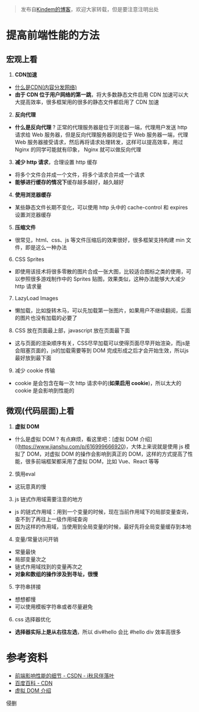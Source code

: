 > 发布自[Kindem的博客](http://www.kindemh.cn/)，欢迎大家转载，但是要注意注明出处

# 提高前端性能的方法
## 宏观上看
1. **CDN加速**
  * [什么是CDN(内容分发网络)](https://baike.baidu.com/item/CDN/420951?fr=aladdin)
  * **由于 CDN 位于用户网络的第一跳**，将大多数静态文件启用 CDN 加速可以大大提高效率，很多框架用的很多的静态文件都启用了 CDN 加速
2. **反向代理**
  * **什么是反向代理** ? 正常的代理服务器是位于浏览器一端，代理用户发送 http 请求给 Web 服务器，但是反向代理服务器则是位于 Web 服务器一端，代理 Web 服务器接受请求，然后再将请求处理转发，这样可以提高效率，用过 Nginx 的同学可能就有印象， Nginx 就可以做反向代理
3. **减少 http 请求**，合理设置 http 缓存
  * 将多个文件合并成一个文件，将多个请求合并成一个请求
  * **能够进行缓存的情况下**缓存越多越好，越久越好
4. **使用浏览器缓存**
  * 某些静态文件长期不变化，可以使用 http 头中的 cache-control 和 expires设置浏览器缓存
5. **压缩文件**
  * 很常见，html、css、js 等文件压缩后的效果很好，很多框架支持构建 min 文件，即是这么一种办法
6. CSS Sprites
  * 即使用该技术将很多零散的图片合成一张大图，比较适合图标之类的使用，可以参照很多游戏制作中的 Sprites 贴图，效果类似，这种办法能够大大减少 http 请求量
7. LazyLoad Images
  * 懒加载，比如旋转木马，可以先加载第一张图片，如果用户不继续翻阅，后面的图片也没有加载的必要了
8. CSS 放在页面最上部，javascript 放在页面最下面
  * 这与页面的渲染顺序有关，CSS尽早加载可以使得页面尽早开始渲染，而js是会阻塞页面的，js的加载需要等到 DOM 完成形成之后才会开始生效，所以js最好放到最下面
9. 减少 cookie 传输
  * cookie 是会包含在每一次 http 请求中的(**如果启用 cookie**)，所以太大的 cookie 是会影响到性能的

## 微观(代码层面)上看
1. **虚拟 DOM**
  * 什么是虚拟 DOM ? 有点麻烦，看这里吧：[虚拟 DOM 介绍]((https://www.jianshu.com/p/616999666920)，大体上来说就是使用 js 模拟了 DOM，对虚拟 DOM 的操作会影响到真正的 DOM，这样的方式提高了性能，很多前端框架都采用了虚拟 DOM，比如 Vue、React 等等
2. 慎用eval
  * 这玩意真的慢
3. js 链式作用域需要注意的地方
  * js 的链式作用域：用到一个变量的时候，现在当前作用域下的局部变量查询，查不到了再往上一级作用域查询
  * 因为这样的作用域，当使用到全局变量的时候，最好先将全局变量缓存到本地
4. 变量/常量访问开销
  * 常量最快
  * 局部变量次之
  * 链式作用域找到的变量再次之
  * **对象和数组的操作涉及到寻址，很慢**
5. 字符串拼接
  * 想想都慢
  * 可以使用模板字符串或者尽量避免
6. css 选择器优化
  * **选择器实际上是从右往左选**，所以 div#hello 会比 #hello div 效率高很多

# 参考资料
* [前端影响性能的细节 - CSDN - i秋风伴落叶](https://blog.csdn.net/zxf1242652895/article/details/76126675)
* [百度百科 - CDN](https://baike.baidu.com/item/CDN/420951?fr=aladdin)
* [虚拟 DOM 介绍](https://www.jianshu.com/p/616999666920)

侵删
